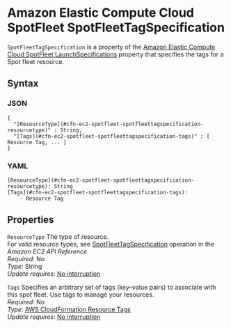 # Amazon Elastic Compute Cloud SpotFleet SpotFleetTagSpecification<a name="aws-properties-ec2-spotfleet-spotfleetrequestconfigdata-launchspecifications-tagspecifications"></a>

`SpotFleetTagSpecification` is a property of the [Amazon Elastic Compute Cloud SpotFleet LaunchSpecifications](aws-properties-ec2-spotfleet-spotfleetrequestconfigdata-launchspecifications.md) property that specifies the tags for a Spot fleet resource\.

## Syntax<a name="w4ab1c21c14d896b5"></a>

### JSON<a name="aws-properties-ec2-spotfleet-spotfleetrequestconfigdata-launchspecifications-tagspecifications-syntax.json"></a>

```
{
  "[ResourceType](#cfn-ec2-spotfleet-spotfleettagspecification-resourcetype)" : String,
  "[Tags](#cfn-ec2-spotfleet-spotfleettagspecification-tags)" : [ Resource Tag, ... ]
}
```

### YAML<a name="aws-properties-ec2-spotfleet-spotfleetrequestconfigdata-launchspecifications-tagspecifications-syntax.yaml"></a>

```
[ResourceType](#cfn-ec2-spotfleet-spotfleettagspecification-resourcetype): String
[Tags](#cfn-ec2-spotfleet-spotfleettagspecification-tags):
    - Resource Tag
```

## Properties<a name="w4ab1c21c14d896b7"></a>

`ResourceType`  <a name="cfn-ec2-spotfleet-spotfleettagspecification-resourcetype"></a>
The type of resource\.   
For valid resource types, see [SpotFleetTagSpecification](https://docs.aws.amazon.com/AWSEC2/latest/APIReference/API_SpotFleetTagSpecification.html) operation in the *Amazon EC2 API Reference*  
*Required*: No  
*Type*: String  
*Update requires*: [No interruption](using-cfn-updating-stacks-update-behaviors.md#update-no-interrupt)

`Tags`  <a name="cfn-ec2-spotfleet-spotfleettagspecification-tags"></a>
Specifies an arbitrary set of tags \(key–value pairs\) to associate with this spot fleet\. Use tags to manage your resources\.  
*Required*: No  
*Type*: [AWS CloudFormation Resource Tags](aws-properties-resource-tags.md)  
*Update requires*: [No interruption](using-cfn-updating-stacks-update-behaviors.md#update-no-interrupt)